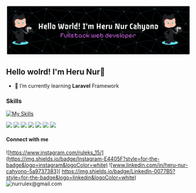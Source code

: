 ![](img/github-header-banner.png)

## Hello wolrd! I'm Heru Nur👋

<!--
**ruleksz/ruleksz** is a ✨ _special_ ✨ repository because its `README.md` (this file) appears on your GitHub profile.

Here are some ideas to get you started:

- 🔭 I’m currently working on ...
- 🌱 I’m currently learning ...
- 👯 I’m looking to collaborate on ...
- 🤔 I’m looking for help with ...
- 💬 Ask me about ...
- 📫 How to reach me: ...
- 😄 Pronouns: ...
- ⚡ Fun fact: ...
-->

- 🌱 I’m currently learning **Laravel** Framework




### Skills


[![My Skills](https://skillicons.dev/icons?i=html,css,js,php,laravel,react,tailwind,nodejs,npm,&perline=6)](https://skillicons.dev)

<img src="https://img.shields.io/badge/HTML5-E34F26?style=for-the-badge&logo=html5&logoColor=white" />

<img src="https://img.shields.io/badge/CSS3-1572B6?style=for-the-badge&logo=css3&logoColor=white" />
<img src="https://img.shields.io/badge/JavaScript-323330?style=for-the-badge&logo=javascript&logoColor=F7DF1E" />
<img src="https://img.shields.io/badge/Tailwind_CSS-38B2AC?style=for-the-badge&logo=tailwind-css&logoColor=white" />
<img src="https://img.shields.io/badge/React-20232A?style=for-the-badge&logo=react&logoColor=61DAFB" />
<img src="    https://img.shields.io/badge/Node%20js-339933?style=for-the-badge&logo=nodedotjs&logoColor=white" />
<img src="https://img.shields.io/badge/Laravel-FF2D20?style=for-the-badge&logo=laravel&logoColor=white" />

#### Connect with me

![https://www.instagram.com/ruleks_15/](https://img.shields.io/badge/Instagram-E4405F?style=for-the-badge&logo=instagram&logoColor=white)
![www.linkedin.com/in/heru-nur-cahyono-5a9737383](    https://img.shields.io/badge/LinkedIn-0077B5?style=for-the-badge&logo=linkedin&logoColor=white)
![nurrulex@gmail.com](https://img.shields.io/badge/Gmail-D14836?style=for-the-badge&logo=gmail&logoColor=white)
